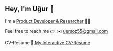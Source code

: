 ## Hey, I'm Uğur 🙌

<!--
**ugrersoz/ugrersoz** is a ✨ _special_ ✨ repository because its `README.md` (this file) appears on your GitHub profile.

Here are some ideas to get you started:
-->

I'm a [Product Developer & Researcher](https://www.linkedin.com/in/ersozugur/) 🧙‍♂️

Feel free to reach me 👉
✉️ [uersoz55@gmail.com](mailto:uersoz55@gmail.com) 

CV-Resume
📌[ My Interactive CV-Resume ](https://ugrersoz.github.io/my-portfolio/)

